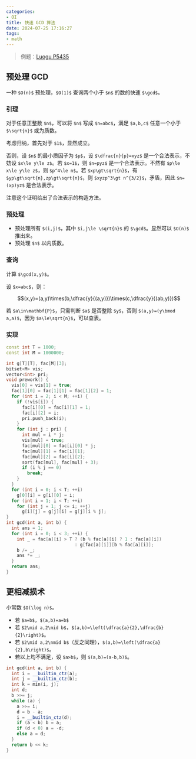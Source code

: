 ```yaml
---
categories:
- OI
title: 快速 GCD 算法
date: 2024-07-25 17:16:27
tags:
- math
---
```


> 例题：[Luogu P5435](https://www.luogu.com.cn/problem/P5435)

## 预处理 GCD

一种 `$O(n)$` 预处理，`$O(1)$` 查询两个小于 `$n$` 的数的快速 `$\gcd$`。

### 引理

对于任意正整数 `$n$`，可以将 `$n$` 写成 `$n=abc$`，满足 `$a,b,c$` 任意一个小于 `$\sqrt{n}$` 或为质数。

考虑归纳，首先对于 `$1$`，显然成立。

否则，设 `$n$` 的最小质因子为 `$p$`，设 `$\dfrac{n}{p}=xyz$` 是一个合法表示，不妨设 `$x\le y\le z$`。若 `$x=1$`，则 `$n=pyz$` 是一个合法表示。不然有 `$p\le x\le y\le z$`，则 `$p^4\le n$`。若 `$xp\gt\sqrt{n}$`，有 `$yp\gt\sqrt{n},zp\gt\sqrt{n}$`，则 `$xyzp^3\gt n^{3/2}$`，矛盾，因此 `$n=(xp)yz$` 是合法表示。

注意这个证明给出了合法表示的构造方法。

### 预处理

+ 预处理所有 `$(i,j)$`，其中 `$i,j\le \sqrt{n}$` 的 `$\gcd$`。显然可以 `$O(n)$` 推出来。
+ 预处理 `$n$` 以内质数。

### 查询

计算 `$\gcd(x,y)$`。

设 `$x=abc$`，则：

$$(x,y)=(a,y)\times(b,\dfrac{y}{(a,y)})\times(c,\dfrac{y}{(ab,y)})$$

若 `$a\in\mathbf{P}$`，只需判断 `$a$` 是否整除 `$y$`，否则 `$(a,y)=(y\bmod a,a)$`，因为 `$a\le\sqrt{n}$`，可以查表。

### 实现

```cpp
const int T = 1000;
const int M = 1000000;

int g[T][T], fac[M][3];
bitset<M> vis;
vector<int> pri;
void prework() {
  vis[0] = vis[1] = true;
  fac[1][0] = fac[1][1] = fac[1][2] = 1;
  for (int i = 2; i < M; ++i) {
    if (!vis[i]) {
      fac[i][0] = fac[i][1] = 1;
      fac[i][2] = i;
      pri.push_back(i);
    }
    for (int j : pri) {
      int mul = i * j;
      vis[mul] = true;
      fac[mul][0] = fac[i][0] * j;
      fac[mul][1] = fac[i][1];
      fac[mul][2] = fac[i][2];
      sort(fac[mul], fac[mul] + 3);
      if (i % j == 0)
        break;
    }
  }
  for (int i = 0; i < T; ++i)
    g[0][i] = g[i][0] = i;
  for (int i = 1; i < T; ++i)
    for (int j = 1; j <= i; ++j)
      g[i][j] = g[j][i] = g[j][i % j];
}
int gcd(int a, int b) {
  int ans = 1;
  for (int i = 0; i < 3; ++i) {
    int _ = fac[a][i] > T ? (b % fac[a][i] ? 1 : fac[a][i])
                          : g[fac[a][i]][b % fac[a][i]];
    b /= _;
    ans *= _;
  }
  return ans;
}
```

## 更相减损术

小常数 `$O(\log n)$`。

+ 若 `$a=b$`，`$(a,b)=a=b$`
+ 若 `$2\mid a,2\mid b$`，`$(a,b)=\left(\dfrac{a}{2},\dfrac{b}{2}\right)$`。
+ 若 `$2\mid a,2\nmid b$`（反之同理），`$(a,b)=\left(\dfrac{a}{2},b\right)$`。
+ 若以上均不满足，设 `$a>b$`，则 `$(a,b)=(a-b,b)$`。

```cpp
int gcd(int a, int b) {
  int i = __builtin_ctz(a);
  int j = __builtin_ctz(b);
  int k = min(i, j);
  int d;
  b >>= j;
  while (a) {
    a >>= i;
    d = b - a;
    i = __builtin_ctz(d);
    if (a < b) b = a;
    if (d < 0) a = -d;
    else a = d;
  }
  return b << k;
}
```
